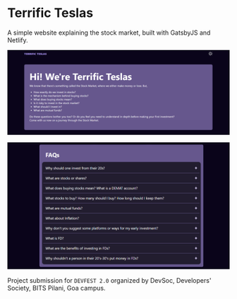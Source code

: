 # Terrific Teslas

A simple website explaining the stock market, built with GatsbyJS and Netlify.

![Intro_img](https://raw.githubusercontent.com/riskycase/devfest-hackathon-site/trunk/images/Intro.png)

![FAQ_img](https://raw.githubusercontent.com/riskycase/devfest-hackathon-site/trunk/images/FAQ.png)

Project submission for `DEVFEST 2.0` organized by DevSoc, Developers' Society, BITS Pilani, Goa campus.
